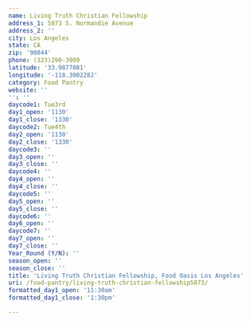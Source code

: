 ```yaml
---
name: Living Truth Christian Fellowship
address_1: 5873 S. Normandie Avenue
address_2: ''
city: Los Angeles
state: CA
zip: '90044'
phone: (323)290-3909
latitude: '33.9877081'
longitude: '-118.3002282'
category: Food Pantry
website: ''
'': ''
daycode1: Tue3rd
day1_open: '1130'
day1_close: '1330'
daycode2: Tue4th
day2_open: '1130'
day2_close: '1330'
daycode3: ''
day3_open: ''
day3_close: ''
daycode4: ''
day4_open: ''
day4_close: ''
daycode5: ''
day5_open: ''
day5_close: ''
daycode6: ''
day6_open: ''
daycode7: ''
day7_open: ''
day7_close: ''
Year_Round (Y/N): ''
season_open: ''
season_close: ''
title: 'Living Truth Christian Fellowship, Food Oasis Los Angeles'
uri: /food-pantry/living-truth-christian-fellowship5873/
formatted_day1_open: '11:30am'
formatted_day1_close: '1:30pm'

---
```

